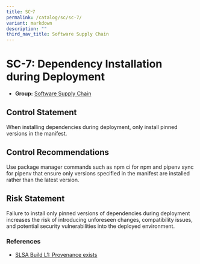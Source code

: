 ```yaml
---
title: SC᠆7
permalink: /catalog/sc/sc-7/
variant: markdown
description: ""
third_nav_title: Software Supply Chain
---
```

# SC-7: Dependency Installation during Deployment

* **Group:** [Software Supply Chain](/catalog/sc)

## Control Statement

When installing dependencies during deployment, only install pinned versions in the manifest.

## Control Recommendations

Use package manager commands such as npm ci for npm and pipenv sync for pipenv that ensure only versions specified in the manifest are installed rather than the latest version.

## Risk Statement

Failure to install only pinned versions of dependencies during deployment increases the risk of introducing unforeseen changes, compatibility issues, and potential security vulnerabilities into the deployed environment.



### References


 * [SLSA Build L1: Provenance exists](https://slsa.dev)